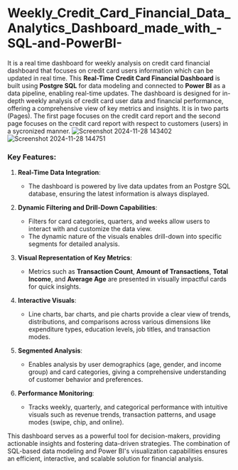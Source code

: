 # Weekly_Credit_Card_Financial_Data_Analytics_Dashboard_made_with_-SQL-and-PowerBI-
It is a real time dashboard for weekly analysis on credit card financial dashboard that focuses on credit card users information which can be updated in real time.
This **Real-Time Credit Card Financial Dashboard** is built using **Postgre SQL** for data modeling and connected to **Power BI** as a data pipeline, enabling real-time updates. The dashboard is designed for in-depth weekly analysis of credit card user data and financial performance, offering a comprehensive view of key metrics and insights. It is in two parts (Pages). The first page focuses on the credit card report and the second page focuses on the credit card report with respect to customers (users) in a sycronized manner.
![Screenshot 2024-11-28 143402](https://github.com/user-attachments/assets/067ba23b-dd88-4c31-ab72-eb5c4a40d720)
![Screenshot 2024-11-28 144751](https://github.com/user-attachments/assets/5f87a409-c438-44b7-8774-a64e465bc243)

### Key Features:

1. **Real-Time Data Integration**:
   - The dashboard is powered by live data updates from an Postgre SQL database, ensuring the latest information is always displayed.

2. **Dynamic Filtering and Drill-Down Capabilities**:
   - Filters for card categories, quarters, and weeks allow users to interact with and customize the data view.
   - The dynamic nature of the visuals enables drill-down into specific segments for detailed analysis.

3. **Visual Representation of Key Metrics**:
   - Metrics such as **Transaction Count**, **Amount of Transactions**, **Total Income**, and **Average Age** are presented in visually impactful cards for quick insights.

4. **Interactive Visuals**:
   - Line charts, bar charts, and pie charts provide a clear view of trends, distributions, and comparisons across various dimensions like expenditure types, education levels, job titles, and transaction modes.

5. **Segmented Analysis**:
   - Enables analysis by user demographics (age, gender, and income group) and card categories, giving a comprehensive understanding of customer behavior and preferences.

6. **Performance Monitoring**:
   - Tracks weekly, quarterly, and categorical performance with intuitive visuals such as revenue trends, transaction patterns, and usage modes (swipe, chip, and online).

This dashboard serves as a powerful tool for decision-makers, providing actionable insights and fostering data-driven strategies. The combination of SQL-based data modeling and Power BI's visualization capabilities ensures an efficient, interactive, and scalable solution for financial analysis.
